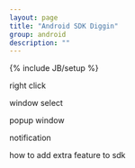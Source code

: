 ```yaml
---
layout: page
title: "Android SDK Diggin"
group: android
description: ""
---
```

{% include JB/setup %}

right click

window select

popup window

notification

how to add extra feature to sdk
